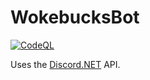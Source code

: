 # WokebucksBot

[![CodeQL](https://github.com/chicklightning/WokebucksBot/actions/workflows/codeql-analysis.yml/badge.svg)](https://github.com/chicklightning/WokebucksBot/actions/workflows/codeql-analysis.yml)

Uses the [Discord.NET](https://discordnet.dev/guides/introduction/intro.html) API.

